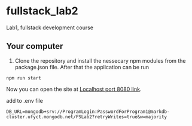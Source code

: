 # fullstack_lab2
Lab1, fullstack development course

## Your computer
1. Clone the repository and install the nessecary npm modules from the package.json file.
After that the application can be run 
```
npm run start
```
Now you can open the site at [Localhost port 8080 link](http://localhost:8080/).

add to .env file

```
DB_URL=mongodb+srv://ProgramLogin:PasswordForProgram1@markdb-cluster.ufyct.mongodb.net/FSLab2?retryWrites=true&w=majority
```
